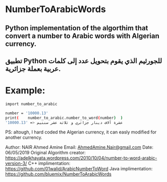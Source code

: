 # NumberToArabicWords
## Python implementation of the algorthim that convert a number to Arabic words with Algerian currency.
## تطبيق Python للجورثيم الذي يقوم بتحويل عدد إلى كلمات عربية بعملة جزائرية.


# Example: 
```bash
import number_to_arabic

number = '10000.13'
print(    number_to_arabic.number_to_word(number)  )
'10000.13' => عشرة آلاف دينار جزائري و ثلاثة عشر سنتيم
```
PS: altough, I hard coded the Algerian currency, it can easly modified for another currency.


Author: NAIR Ahmed Amine
Email: AhmedAmine.Nair@gmail.com
Date: 06/05/2019
Original Algorithm creator: https://adelkhayata.wordpress.com/2010/10/04/number-to-word-arabic-version-3/
C++ implimentation: https://github.com/01walid/ArabicNumberToWord
Java implimentation: https://github.com/bluemix/NumberToArabicWords
